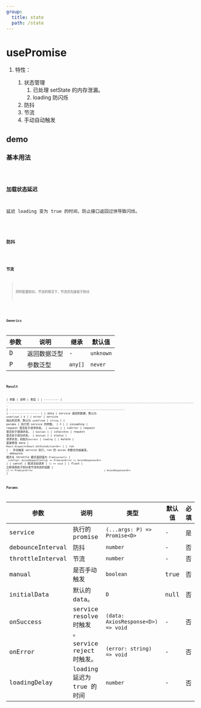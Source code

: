 ```yaml
---
group:
  title: state
  path: /state
---
```


# usePromise

1. 特性：

   1. 状态管理
      1. 已处理 setState 的内存泄漏。
      2. loading 防闪烁
   2. 防抖
   3. 节流
   4. 手动自动触发

## demo

### 基本用法

<code src="./Demo/index.tsx"/>

### 加载状态延迟

延迟 loading 变为 true 的时间，防止接口返回过快导致闪烁。

<code src="./Demo/LoadingDelay.tsx"/>

### 防抖

<code src="./Demo/debounce.tsx"/>

### 节流

> 同时配置防抖，节流的情况下，节流优先级低于防抖

<code src="./Demo/throttle.tsx"/>

### Generics

| 参数 | 说明         | 继承    | 默认值    |
| ---- | ------------ | ------- | --------- |
| D    | 返回数据泛型 | -       | `unknown` |
| P    | 参数泛型     | `any[]` | `never`   |

### Result

| 参数      | 说明                                                                                                                | 类型                                                                   |
| --------- | ------------------------------------------------------------------------------------------------------------------- | ---------------------------------------------------------------------- | ------------------ |
| data      | service 返回的数据，默认为 `undefined`                                                                              | `D`                                                                    |
| error     | service 抛出的异常，默认为 `undefined`                                                                              | `string`                                                               |
| params    | 执行的 service 的参数。                                                                                             | `P`                                                                    |
| isLoading | request 是否处于请求状态。                                                                                          | `boolean`                                                              |
| isError   | request 是否处于错误状态。                                                                                          | `boolean`                                                              |
| isSuccess | request 是否处于成功状态。                                                                                          | `boolean`                                                              |
| status    | 请求状态，初始为`success`                                                                                           | `loading`                                                              |
| mutate    | 直接修改 data                                                                                                       | `React.Dispatch<React.SetStateAction<D>>`                              |
| run       | - 手动触发 service 执行，run 的 axios 参数优先级最高。<br />- debounce 模式与 throttle 模式返回值为 `Promise<null>` | ` (config?: AxiosRequestConfig) => Promise<Error \| AxiosResponse<D>>` |
| cancel    | 取消当前请求                                                                                                        | `() => void`                                                           |
| flush     | 立即调用处于防抖或节流状态的函数                                                                                    | `() => Promise<Error                                                   | AxiosResponse<D>>` |

### Params

| **参数**         | **说明**                   | **类型**                           | **默认值** | 必填 |
| ---------------- | -------------------------- | ---------------------------------- | ---------- | ---- |
| service          | 执行的 promise             | `(...args: P) => Promise<D>`       | -          | 是   |
| debounceInterval | 防抖                       | `number`                           | -          | 否   |
| throttleInterval | 节流                       | `number`                           | -          | 否   |
| manual           | 是否手动触发               | `boolean`                          | true       | 否   |
| initialData      | 默认的 data。              | `D`                                | null       | 否   |
| onSuccess        | service resolve 时触发 。  | `(data: AxiosResponse<D>) => void` | -          | 否   |
| onError          | service reject 时触发。    | `(error: string) => void`          | -          | 否   |
| loadingDelay     | loading 延迟为 true 的时间 | `number`                           | -          | 否   |
